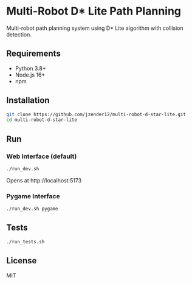 # Multi-Robot D* Lite Path Planning

Multi-robot path planning system using D* Lite algorithm with collision detection.

## Requirements

- Python 3.8+
- Node.js 16+
- npm

## Installation

```bash
git clone https://github.com/jzender12/multi-robot-d-star-lite.git
cd multi-robot-d-star-lite
```

## Run

### Web Interface (default)
```bash
./run_dev.sh
```
Opens at http://localhost:5173

### Pygame Interface
```bash
./run_dev.sh pygame
```

## Tests

```bash
./run_tests.sh
```

## License

MIT